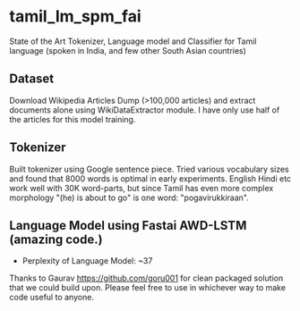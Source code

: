 # tamil_lm_spm_fai
State of the Art Tokenizer, Language model and Classifier for Tamil language (spoken in India, and few other South Asian countries)


## Dataset
Download Wikipedia Articles Dump (>100,000 articles) and extract documents alone using WikiDataExtractor module. I have only use half of the articles for this model training.

## Tokenizer
Built tokenizer using Google sentence piece. Tried various vocabulary sizes and found that 8000 words
is optimal in early experiments. English Hindi etc work well with 30K word-parts, but since Tamil has 
even more complex morphology "(he) is about to go" is one word: "pogavirukkiraan".

## Language Model using Fastai AWD-LSTM (amazing code.)

* Perplexity of Language Model: ~37 

Thanks to Gaurav https://github.com/goru001 for clean packaged solution that we could build upon. Please feel free to use in whichever way to make code useful to anyone.

